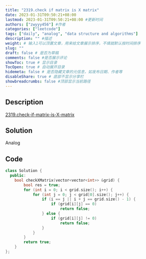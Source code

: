 ```yaml
---
title: "2319.check if matrix is X matrix"
date: 2023-01-31T09:50:21+08:00
lastmod: 2023-01-31T09:50:21+08:00 #更新时间
authors: ["zwyyy456"] #作者
categories: ["leetcode"]
tags: ["daily", "analog", "data structure and algorithms"]
description: "" #描述
weight: # 输入1可以顶置文章，用来给文章展示排序，不填就默认按时间排序
slug: ""
draft: false # 是否为草稿
comments: false #是否展示评论
showToc: true # 显示目录
TocOpen: true # 自动展开目录
hidemeta: false # 是否隐藏文章的元信息，如发布日期、作者等
disableShare: true # 底部不显示分享栏
showbreadcrumbs: false #顶部显示当前路径
---
```

## Description
[2319.check-if-matrix-is-X-matrix](https://leetcode.com/problems/check-if-matrix-is-x-matrix/)

## Solution
Analog

## Code
```cpp
class Solution {
  public:
    bool checkXMatrix(vector<vector<int>> &grid) {
        bool res = true;
        for (int i = 0; i < grid.size(); i++) {
            for (int j = 0; j < grid[0].size(); j++) {
                if (i == j || i + j == grid.size() - 1) {
                    if (grid[i][j] == 0)
                        return false;
                } else {
                    if (grid[i][j] != 0)
                        return false;
                }
            }
        }
        return true;
    }
};
```

